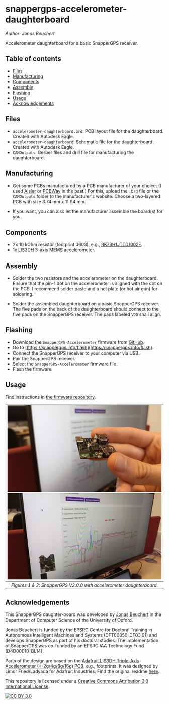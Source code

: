 # snappergps-accelerometer-daughterboard

*Author: Jonas Beuchert*

Accelerometer daughterboard for a basic SnapperGPS receiver.

## Table of contents

* [Files](#files)
* [Manufacturing](#manufacturing)
* [Components](#components)
* [Assembly](#assembly)
* [Flashing](#flashing)
* [Usage](#usage)
* [Acknowledgements](#acknowledgements)

## Files

* `accelerometer-daughterboard.brd`: PCB layout file for the daughterboard. Created with Autodesk Eagle.
* `accelerometer-daughterboard`: Schematic file for the daughterboard. Created with Autodesk Eagle.
* `CAMOutputs`: Gerber files and drill file for manufacturing the daughterboard.

## Manufacturing

* Get some PCBs manufactured by a PCB manufacturer of your choice.
(I used [Aisler](https://aisler.net/) or [PCBWay](https://www.pcbway.com/) in the past.)
For this, upload the `.brd` file or the `CAMOutputs` folder to the manufacturer's website.
Choose a two-layered PCB with size 3.74 mm x 11.94 mm.

* If you want, you can also let the manufacturer assemble the board(s) for you.

## Components

* 2x 10 kOhm resistor (footprint 0603), e.g., [RK73H1JTTD1002F](https://octopart.com/rk73h1jttd1002f-koa+speer-2166376).
* 1x [LIS3DH](https://www.st.com/en/mems-and-sensors/lis3dh.html) 3-axis MEMS accelerometer.

## Assembly

* Solder the two resistors and the accelerometer on the daughterboard.
Ensure that the pin-1 dot on the accelerometer is aligned with the dot on the PCB.
I recommend solder paste and a hot plate (or hot air gun) for soldering.

* Solder the assembled daughterboard on a basic SnapperGPS receiver.
The five pads on the back of the daughterboard should connect to the five pads on the SnapperGPS receiver.
The pads labeled `VDD` shall align.

## Flashing

* Download the `SnapperGPS-Accelerometer` firmware from [GitHub](https://github.com/SnapperGPS/snappergps-firmware/releases).
* Go to [https://snappergps.info/flash](https://snappergps.info/flash).
* Connect the SnapperGPS receiver to your computer via USB.
* Pair the SnapperGPS receiver.
* Select the `SnapperGPS-Accelerometer` firmware file.
* Flash the firmware.

## Usage

Find instructions in [the firmware repository](https://github.com/SnapperGPS/snappergps-firmware/blob/main/firmware_versions/snapper-accelerometer/README.md).

| ![SnapperGPS with accelerometer daughterboard](images/board.jpg) ![SnapperGPS with accelerometer daughterboard](images/board-usb.jpg) | 
|:--:| 
| *Figures 1 & 2: SnapperGPS V2.0.0 with accelerometer daughterboard.* |

## Acknowledgements

This SnapperGPS daughter-board was developed by
[Jonas Beuchert](https://users.ox.ac.uk/~kell5462/)
in the Department of Computer Science
of the University of Oxford.

Jonas Beuchert is
funded by the EPSRC Centre for Doctoral Training in
Autonomous Intelligent Machines and Systems
(DFT00350-DF03.01) and develops
SnapperGPS as part of his doctoral studies.
The implementation of SnapperGPS 
was co-funded by an EPSRC IAA Technology Fund
(D4D00010-BL14).

Parts of the design are based on the [Adafruit LIS3DH Triple-Axis Accelerometer (+-2g/4g/8g/16g) PCB](https://github.com/adafruit/Adafruit-LIS3DH-Breakout-PCB), e.g., footprints.
It was designed by Limor Fried/Ladyada for Adafruit Industries.
Find the original readme [here](adafruit-readme.md).

This repository is licensed under a
[Creative Commons Attribution 3.0 International License][cc-by].

[![CC BY 3.0][cc-by-image]][cc-by]

[cc-by]: http://creativecommons.org/licenses/by/3.0/
[cc-by-image]: https://i.creativecommons.org/l/by/3.0/88x31.png
